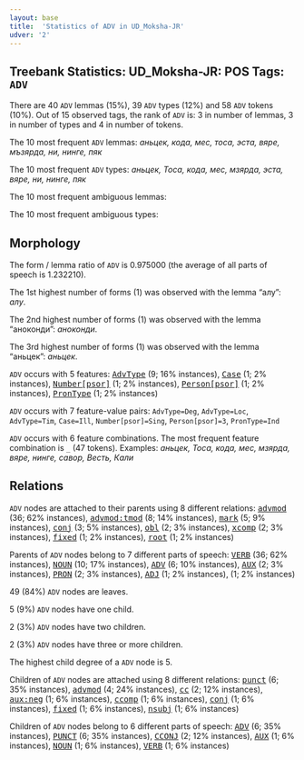 ```yaml
---
layout: base
title:  'Statistics of ADV in UD_Moksha-JR'
udver: '2'
---
```


## Treebank Statistics: UD_Moksha-JR: POS Tags: `ADV`

There are 40 `ADV` lemmas (15%), 39 `ADV` types (12%) and 58 `ADV` tokens (10%).
Out of 15 observed tags, the rank of `ADV` is: 3 in number of lemmas, 3 in number of types and 4 in number of tokens.

The 10 most frequent `ADV` lemmas: <em>аньцек, кода, мес, тоса, эста, вяре, мъзярда, ни, нинге, пяк</em>

The 10 most frequent `ADV` types:  <em>аньцек, Тоса, кода, мес, мзярда, эста, вяре, ни, нинге, пяк</em>

The 10 most frequent ambiguous lemmas: 

The 10 most frequent ambiguous types:  



## Morphology

The form / lemma ratio of `ADV` is 0.975000 (the average of all parts of speech is 1.232210).

The 1st highest number of forms (1) was observed with the lemma “алу”: <em>алу</em>.

The 2nd highest number of forms (1) was observed with the lemma “аноконди”: <em>аноконди</em>.

The 3rd highest number of forms (1) was observed with the lemma “аньцек”: <em>аньцек</em>.

`ADV` occurs with 5 features: <tt><a href="mdf_jr-feat-AdvType.html">AdvType</a></tt> (9; 16% instances), <tt><a href="mdf_jr-feat-Case.html">Case</a></tt> (1; 2% instances), <tt><a href="mdf_jr-feat-Number-psor.html">Number[psor]</a></tt> (1; 2% instances), <tt><a href="mdf_jr-feat-Person-psor.html">Person[psor]</a></tt> (1; 2% instances), <tt><a href="mdf_jr-feat-PronType.html">PronType</a></tt> (1; 2% instances)

`ADV` occurs with 7 feature-value pairs: `AdvType=Deg`, `AdvType=Loc`, `AdvType=Tim`, `Case=Ill`, `Number[psor]=Sing`, `Person[psor]=3`, `PronType=Ind`

`ADV` occurs with 6 feature combinations.
The most frequent feature combination is `_` (47 tokens).
Examples: <em>аньцек, Тоса, кода, мес, мзярда, вяре, нинге, савор, Весть, Кали</em>


## Relations

`ADV` nodes are attached to their parents using 8 different relations: <tt><a href="mdf_jr-dep-advmod.html">advmod</a></tt> (36; 62% instances), <tt><a href="mdf_jr-dep-advmod-tmod.html">advmod:tmod</a></tt> (8; 14% instances), <tt><a href="mdf_jr-dep-mark.html">mark</a></tt> (5; 9% instances), <tt><a href="mdf_jr-dep-conj.html">conj</a></tt> (3; 5% instances), <tt><a href="mdf_jr-dep-obl.html">obl</a></tt> (2; 3% instances), <tt><a href="mdf_jr-dep-xcomp.html">xcomp</a></tt> (2; 3% instances), <tt><a href="mdf_jr-dep-fixed.html">fixed</a></tt> (1; 2% instances), <tt><a href="mdf_jr-dep-root.html">root</a></tt> (1; 2% instances)

Parents of `ADV` nodes belong to 7 different parts of speech: <tt><a href="mdf_jr-pos-VERB.html">VERB</a></tt> (36; 62% instances), <tt><a href="mdf_jr-pos-NOUN.html">NOUN</a></tt> (10; 17% instances), <tt><a href="mdf_jr-pos-ADV.html">ADV</a></tt> (6; 10% instances), <tt><a href="mdf_jr-pos-AUX.html">AUX</a></tt> (2; 3% instances), <tt><a href="mdf_jr-pos-PRON.html">PRON</a></tt> (2; 3% instances), <tt><a href="mdf_jr-pos-ADJ.html">ADJ</a></tt> (1; 2% instances),  (1; 2% instances)

49 (84%) `ADV` nodes are leaves.

5 (9%) `ADV` nodes have one child.

2 (3%) `ADV` nodes have two children.

2 (3%) `ADV` nodes have three or more children.

The highest child degree of a `ADV` node is 5.

Children of `ADV` nodes are attached using 8 different relations: <tt><a href="mdf_jr-dep-punct.html">punct</a></tt> (6; 35% instances), <tt><a href="mdf_jr-dep-advmod.html">advmod</a></tt> (4; 24% instances), <tt><a href="mdf_jr-dep-cc.html">cc</a></tt> (2; 12% instances), <tt><a href="mdf_jr-dep-aux-neg.html">aux:neg</a></tt> (1; 6% instances), <tt><a href="mdf_jr-dep-ccomp.html">ccomp</a></tt> (1; 6% instances), <tt><a href="mdf_jr-dep-conj.html">conj</a></tt> (1; 6% instances), <tt><a href="mdf_jr-dep-fixed.html">fixed</a></tt> (1; 6% instances), <tt><a href="mdf_jr-dep-nsubj.html">nsubj</a></tt> (1; 6% instances)

Children of `ADV` nodes belong to 6 different parts of speech: <tt><a href="mdf_jr-pos-ADV.html">ADV</a></tt> (6; 35% instances), <tt><a href="mdf_jr-pos-PUNCT.html">PUNCT</a></tt> (6; 35% instances), <tt><a href="mdf_jr-pos-CCONJ.html">CCONJ</a></tt> (2; 12% instances), <tt><a href="mdf_jr-pos-AUX.html">AUX</a></tt> (1; 6% instances), <tt><a href="mdf_jr-pos-NOUN.html">NOUN</a></tt> (1; 6% instances), <tt><a href="mdf_jr-pos-VERB.html">VERB</a></tt> (1; 6% instances)

